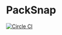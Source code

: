 PackSnap
========
[![Circle CI](https://circleci.com/gh/Edchen001/PackSnap.svg?style=svg)](https://circleci.com/gh/Edchen001/PackSnap)
